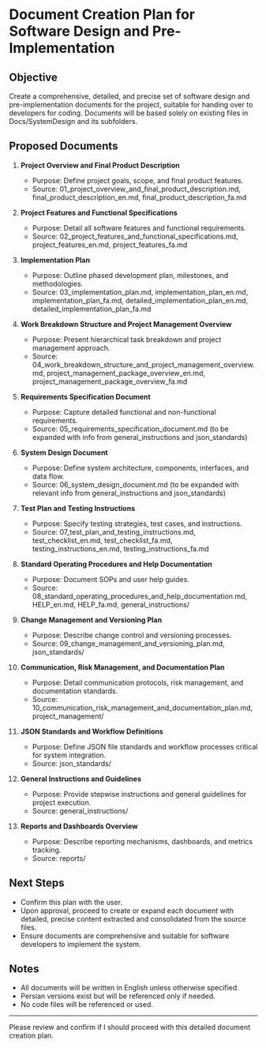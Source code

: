 # Document Creation Plan for Software Design and Pre-Implementation

## Objective
Create a comprehensive, detailed, and precise set of software design and pre-implementation documents for the project, suitable for handing over to developers for coding. Documents will be based solely on existing files in Docs/SystemDesign and its subfolders.

## Proposed Documents

1. **Project Overview and Final Product Description**  
   - Purpose: Define project goals, scope, and final product features.  
   - Source: 01_project_overview_and_final_product_description.md, final_product_description_en.md, final_product_description_fa.md

2. **Project Features and Functional Specifications**  
   - Purpose: Detail all software features and functional requirements.  
   - Source: 02_project_features_and_functional_specifications.md, project_features_en.md, project_features_fa.md

3. **Implementation Plan**  
   - Purpose: Outline phased development plan, milestones, and methodologies.  
   - Source: 03_implementation_plan.md, implementation_plan_en.md, implementation_plan_fa.md, detailed_implementation_plan_en.md, detailed_implementation_plan_fa.md

4. **Work Breakdown Structure and Project Management Overview**  
   - Purpose: Present hierarchical task breakdown and project management approach.  
   - Source: 04_work_breakdown_structure_and_project_management_overview.md, project_management_package_overview_en.md, project_management_package_overview_fa.md

5. **Requirements Specification Document**  
   - Purpose: Capture detailed functional and non-functional requirements.  
   - Source: 05_requirements_specification_document.md (to be expanded with info from general_instructions and json_standards)

6. **System Design Document**  
   - Purpose: Define system architecture, components, interfaces, and data flow.  
   - Source: 06_system_design_document.md (to be expanded with relevant info from general_instructions and json_standards)

7. **Test Plan and Testing Instructions**  
   - Purpose: Specify testing strategies, test cases, and instructions.  
   - Source: 07_test_plan_and_testing_instructions.md, test_checklist_en.md, test_checklist_fa.md, testing_instructions_en.md, testing_instructions_fa.md

8. **Standard Operating Procedures and Help Documentation**  
   - Purpose: Document SOPs and user help guides.  
   - Source: 08_standard_operating_procedures_and_help_documentation.md, HELP_en.md, HELP_fa.md, general_instructions/

9. **Change Management and Versioning Plan**  
   - Purpose: Describe change control and versioning processes.  
   - Source: 09_change_management_and_versioning_plan.md, json_standards/

10. **Communication, Risk Management, and Documentation Plan**  
    - Purpose: Detail communication protocols, risk management, and documentation standards.  
    - Source: 10_communication_risk_management_and_documentation_plan.md, project_management/

11. **JSON Standards and Workflow Definitions**  
    - Purpose: Define JSON file standards and workflow processes critical for system integration.  
    - Source: json_standards/

12. **General Instructions and Guidelines**  
    - Purpose: Provide stepwise instructions and general guidelines for project execution.  
    - Source: general_instructions/

13. **Reports and Dashboards Overview**  
    - Purpose: Describe reporting mechanisms, dashboards, and metrics tracking.  
    - Source: reports/

## Next Steps
- Confirm this plan with the user.
- Upon approval, proceed to create or expand each document with detailed, precise content extracted and consolidated from the source files.
- Ensure documents are comprehensive and suitable for software developers to implement the system.

## Notes
- All documents will be written in English unless otherwise specified.
- Persian versions exist but will be referenced only if needed.
- No code files will be referenced or used.

---

Please review and confirm if I should proceed with this detailed document creation plan.
